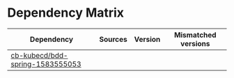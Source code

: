 # Dependency Matrix

Dependency | Sources | Version | Mismatched versions
---------- | ------- | ------- | -------------------
[cb-kubecd/bdd-spring-1583555053](https://github.com/cb-kubecd/bdd-spring-1583555053.git) |  | []() | 
